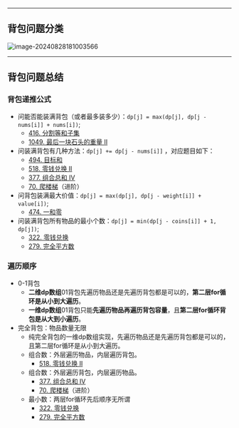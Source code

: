 

---

## 背包问题分类

![image-20240828181003566](https://s2.loli.net/2024/08/28/ASvs9mlrByJNedp.png)

---

## 背包问题总结

### 	背包递推公式

- 问能否能装满背包（或者最多装多少）：`dp[j] = max(dp[j], dp[j - nums[i]] + nums[i])`; 
  - [416. 分割等和子集](https://leetcode.cn/problems/partition-equal-subset-sum/)
  - [1049. 最后一块石头的重量 II](https://leetcode.cn/problems/last-stone-weight-ii/description/)
- 问装满背包有几种方法：`dp[j] += dp[j - nums[i]]` ，对应题目如下：
  - [494. 目标和](https://leetcode.cn/problems/target-sum/)
  - [518. 零钱兑换 II](https://leetcode.cn/problems/coin-change-ii/)
  - [377. 组合总和 Ⅳ](https://leetcode.cn/problems/combination-sum-iv/)
  - [70. 爬楼梯](https://leetcode.cn/problems/climbing-stairs/)（进阶）
- 问背包装满最大价值：`dp[j] = max(dp[j], dp[j - weight[i]] + value[i])`; 
  - [474. 一和零](https://leetcode.cn/problems/ones-and-zeroes/)
- 问装满背包所有物品的最小个数：`dp[j] = min(dp[j - coins[i]] + 1, dp[j])`;
  - [322. 零钱兑换](https://leetcode.cn/problems/coin-change/)
  - [279. 完全平方数](https://leetcode.cn/problems/perfect-squares/)

### 遍历顺序

- 0-1背包
  - **二维dp数组**01背包先遍历物品还是先遍历背包都是可以的，**第二层for循环是从小到大遍历**。
  - **一维dp数组**01背包只能**先遍历物品再遍历背包容量**，且**第二层for循环背包是从大到小遍历**。
- 完全背包：物品数量无限
  - 纯完全背包的一维dp数组实现，先遍历物品还是先遍历背包都是可以的，且第二层for循环是从小到大遍历。
  - 组合数：外层遍历物品，内层遍历背包。
    - [518. 零钱兑换 II](https://leetcode.cn/problems/coin-change-ii/)
  - 组合数：外层遍历背包，内层遍历物品。
    - [377. 组合总和 Ⅳ](https://leetcode.cn/problems/combination-sum-iv/)
    - [70. 爬楼梯](https://leetcode.cn/problems/climbing-stairs/)（进阶）
  - 最小数：两层for循环先后顺序无所谓
    - [322. 零钱兑换](https://leetcode.cn/problems/coin-change/)
    - [279. 完全平方数](https://leetcode.cn/problems/perfect-squares/)